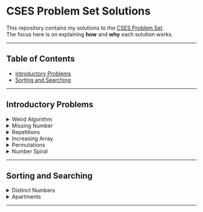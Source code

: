# CSES Problem Set Solutions

This repository contains my solutions to the [CSES Problem Set](https://cses.fi/problemset/).  
The focus here is on explaining **how** and **why** each solution works.  

---

## Table of Contents
- [Introductory Problems](#introductory-problems)
- [Sorting and Searching](#sorting-and-searching)

---

## Introductory Problems

<details>
<summary>Weird Algorithm</summary>

<br><br>


- Start from `n`.  
- If `n` is even then divide by 2.  
- If odd then multiply by 3 and add 1.  
- Continue until `n = 1`.  
- O(log n) time.  

<br>

</details>

<details>
<summary>Missing Number</summary>

<br><br>

- We know the sum of numbers from 1 to n is `n*(n+1)/2` total.  
- Read the n-1 given numbers, compute their sum.  
- Subtract from the total to find the missing number.  
- Time complexity: O(n). Space: O(1).

<br>

</details>


<details>
<summary>Repetitions</summary>

<br><br>

- We iterate through the string, tracking the length of the current run of identical characters.  
- Update the maximum run length whenever it increases and reset counter back to one when it's a different character.
- Time complexity: O(n). Space: O(1).

<br>
</details>


<details>

<summary>Increasing Array</summary>

<br><br>

- Iterate through the array tracking the value of the previous element. 
- If the current element is smaller than the previous then we need to increase the total count by the difference.
- Time complexity: 0(n)

<br>
</details>


<details>

<summary>Permutations</summary>

<br><br>

- impossible solutions for `n = 2` or `n = 3` because any arrangement will have two consecutive numbers differing by 1.
- For all other `n` we can simply print all even then all odd values.
- Time complexity: O(n)

<br>
</details>

<details>

<summary>Number Spiral</summary>

<br><br>

- compare row and column
  - if column >= row:
    - if column is odd the sprials largest value is at the bottom of the column `column^2 - row + 1`
    - if column is even the spirals largest value is at the top of the column `(column - 1)^2 + row`
  - if row > column:
    - if row is even the spirals largest value is at the rightmost cell in the row `row^2 - column + 1`
    - if row is odd then largest is in leftmost cell in the row `(row - 1)^2 + column`
- Time complexity: O(1)

<br>

</details>



---

## Sorting and Searching

<details>
<summary>Distinct Numbers</summary>

<br><br>

- Sort the array and count the number of distinct elements by comparing each to the previous.
- The most straight forward way to accomplish this is by transforming the input array into a set and printing the size.
- Time complexity: O(n log n). Space: O(1) extra.

<br>
</details>

<details>
<summary>Apartments</summary>

<br><br>

We sort both desired sizes and available apartments.  
Use two pointers to match each applicant with the closest acceptable apartment within `k` size difference.  
- Time complexity: O(n log n). 

<br>
</details>


---
